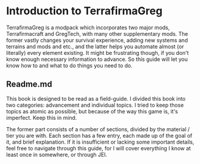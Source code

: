 # Introduction to TerrafirmaGreg
TerrafirmaGreg is a modpack which incorporates two major mods, Terrafirmacraft and GregTech, with many other supplementary mods. The former vastly changes your survival experience, adding new systems and terrains and mods and etc., and the latter helps you automate almost (or literally) every element existing. It might be frustrating though, if you don't know enough necessary information to advance. So this guide will let you know how to and what to do things you need to do.

## Readme.md
This book is designed to be read as a field-guide. I divided this book into two categories: advancement and individual topics. I tried to keep those topics as atomic as possible, but because of the way this game is, it's imperfect. Keep this in mind.

The former part consists of a number of sections, divided by the material / tier you are with. Each section has a few entry, each made up of the goal of it, and brief explanation. If it is insufficient or lacking some important details, feel free to navigate through this guide, for I will cover everything I know at least once in somewhere, or through JEI.
